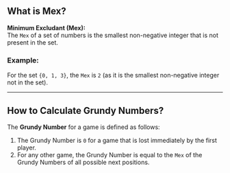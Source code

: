 ## What is Mex?

**Minimum Excludant (Mex):**  
The `Mex` of a set of numbers is the smallest non-negative integer that is not present in the set.

### Example:
For the set `{0, 1, 3}`, the `Mex` is `2` (as it is the smallest non-negative integer not in the set).

---

## How to Calculate Grundy Numbers?

The **Grundy Number** for a game is defined as follows:

1. The Grundy Number is `0` for a game that is lost immediately by the first player.
2. For any other game, the Grundy Number is equal to the `Mex` of the Grundy Numbers of all possible next positions.
